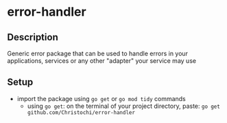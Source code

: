 # error-handler

## Description
Generic error package that can be used to handle errors in your applications, services or any other "adapter" your service may use

## Setup
- import the package using `go get` or `go mod tidy` commands
  - using `go get`: on the terminal of your project directory, paste: `go get github.com/Christochi/error-handler`
